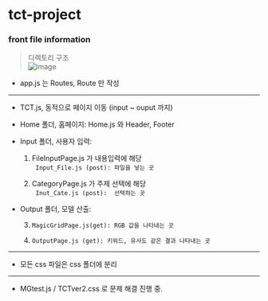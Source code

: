 # tct-project

### front file information     


> 디렉토리 구조      
![image](https://user-images.githubusercontent.com/66003423/197368133-a21a3c34-0d2c-4528-b10c-a5c198e6534a.png)     

- app.js 는 Routes, Route 만 작성      

---
- TCT.js, 동적으로 페이지 이동 (input ~ ouput 까지)   

- Home 폴더, 홈페이지: Home.js 와 Header, Footer

- Input 폴더, 사용자 입력: 

    1. FileInputPage.js 가 내용입력에 해당       
       ``` Input_File.js (post): 파일을 넣는 곳```


    2. CategoryPage.js 가 주제 선택에 해당      
       ``` Inut_Cate.js (post):  선택하는 곳```


 - Output 폴더, 모델 산출: 

      3. ```MagicGridPage.js(get): RGB 값을 나타내는 곳```     
      
      4. ```OutputPage.js (get): 키워드, 유사도 같은 결과 나타내는 곳    ```


---

- 모든 css 파일은 css 폴더에 분리       

---

- MGtest.js / TCTver2.css 로 문제 해결 진행 중.
